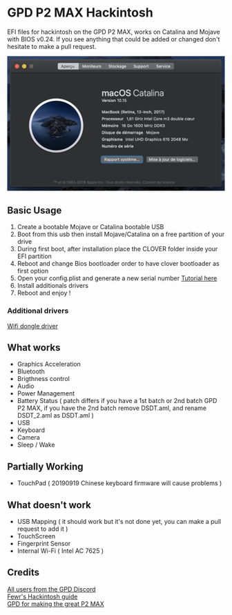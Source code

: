 # GPD P2 MAX Hackintosh

EFI files for hackintosh on the GPD P2 MAX, works on Catalina and Mojave with BIOS v0.24.
If you see anything that could be added or changed don't hesitate to make a pull request.

![Catalina with working Graphics Acceleration](/images/Catalina.jpeg)

## Basic Usage

1. Create a bootable Mojave or Catalina bootable USB
2. Boot from this usb then install Mojave/Catalina on a free partition of your drive
3. During first boot, after installation place the CLOVER folder inside your EFI partition
4. Reboot and change Bios bootloader order to have clover bootloader as first option
5. Open your config.plist and generate a new serial number [Tutorial here](https://hackintosher.com/forums/thread/generate-your-own-hackintosh-serial-number-board-serial-number-uuid-mlb-rom-in-clover.306/)
6. Install additionals drivers
7. Reboot and enjoy !

### Additional drivers

[Wifi dongle driver](https://github.com/chris1111/Wireless-USB-Adapter-Clover)

## What works

- Graphics Acceleration
- Bluetooth
- Brigthness control
- Audio
- Power Management
- Battery Status ( patch differs if you have a 1st batch or 2nd batch GPD P2 MAX, if you have the 2nd batch remove DSDT.aml, and rename DSDT_2.aml as DSDT.aml )
- USB
- Keyboard
- Camera
- Sleep / Wake

## Partially Working

- TouchPad ( 20190919 Chinese keyboard firmware will cause problems )

## What doesn't work

- USB Mapping ( it should work but it's not done yet, you can make a pull request to add it )
- TouchScreen
- Fingerprint Sensor
- Internal Wi-Fi ( Intel AC 7625 )

## Credits

[All users from the GPD Discord]() <br>
[Fewr's Hackintosh guide](https://fewt.gitbook.io/laptopguide/) <br>
[GPD for making the great P2 MAX](http://gpd.hk/) <br>
